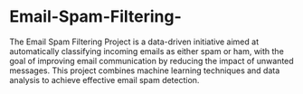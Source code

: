 # Email-Spam-Filtering-
The Email Spam Filtering Project is a data-driven initiative aimed at automatically classifying incoming emails as either spam or ham, with the goal of improving email communication by reducing the impact of unwanted messages. This project combines machine learning techniques and data analysis to achieve effective email spam detection.
